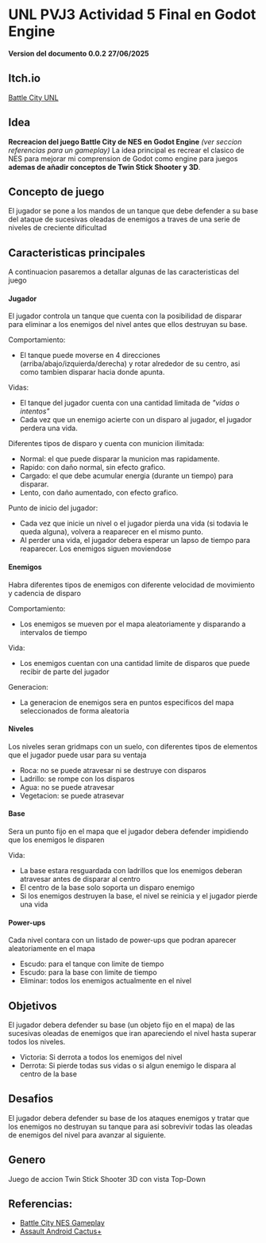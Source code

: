 
# UNL PVJ3 Actividad 5 Final en Godot Engine #
**Version del documento 0.0.2**
**27/06/2025**

## Itch.io ##
[Battle City UNL](https://manfabv.itch.io/battle-city-unl)

## Idea ##
**Recreacion del juego Battle City de NES en Godot Engine** *(ver seccion referencias para un gameplay)*
La idea principal es recrear el clasico de NES para mejorar mi comprension de Godot como engine para juegos **ademas de añadir conceptos de Twin Stick Shooter y 3D**.

## Concepto de juego ##
El jugador se pone a los mandos de un tanque que debe defender a su base del ataque de sucesivas oleadas de enemigos a traves de una serie de niveles de creciente dificultad

## Caracteristicas principales ##
A continuacion pasaremos a detallar algunas de las caracteristicas del juego

#### **Jugador** ####
El jugador controla un tanque que cuenta con la posibilidad de disparar para eliminar a los enemigos del nivel antes que ellos destruyan su base.

Comportamiento:
* El tanque puede moverse en 4 direcciones (arriba/abajo/izquierda/derecha) y rotar alrededor de su centro, asi como tambien disparar hacia donde apunta.

Vidas:
* El tanque del jugador cuenta con una cantidad limitada de *"vidas o intentos"*
* Cada vez que un enemigo acierte con un disparo al jugador, el jugador perdera una vida.

Diferentes tipos de disparo y cuenta con municion ilimitada:
* Normal: el que puede disparar la municion mas rapidamente. 
* Rapido: con daño normal, sin efecto grafico.
* Cargado: el que debe acumular energia (durante un tiempo) para disparar. 
* Lento, con daño aumentado, con efecto grafico.

Punto de inicio del jugador:
* Cada vez que inicie un nivel o el jugador pierda una vida (si todavia le queda alguna), volvera a reaparecer en el mismo punto.
* Al perder una vida, el jugador debera esperar un lapso de tiempo para reaparecer. Los enemigos siguen moviendose

#### **Enemigos** ####
Habra diferentes tipos de enemigos con diferente velocidad de movimiento y cadencia de disparo

Comportamiento:
* Los enemigos se mueven por el mapa aleatoriamente y disparando a intervalos de tiempo

Vida:
* Los enemigos cuentan con una cantidad limite de disparos que puede recibir de parte del jugador

Generacion:
* La generacion de enemigos sera en puntos especificos del mapa seleccionados de forma aleatoria

#### **Niveles** ####
Los niveles seran gridmaps con un suelo, con diferentes tipos de elementos que el jugador puede usar para su ventaja
* Roca: no se puede atravesar ni se destruye con disparos
* Ladrillo: se rompe con los disparos
* Agua: no se puede atravesar
* Vegetacion: se puede atrasevar

#### **Base** ####
Sera un punto fijo en el mapa que el jugador debera defender impidiendo que los enemigos le disparen

Vida:
* La base estara resguardada con ladrillos que los enemigos deberan atravesar antes de disparar al centro
* El centro de la base solo soporta un disparo enemigo
* Si los enemigos destruyen la base, el nivel se reinicia y el jugador pierde una vida

#### **Power-ups** ####
Cada nivel contara con un listado de power-ups que podran aparecer aleatoriamente en el mapa
* Escudo: para el tanque con limite de tiempo
* Escudo: para la base con limite de tiempo
* Eliminar: todos los enemigos actualmente en el nivel

## Objetivos ##
El jugador debera defender su base (un objeto fijo en el mapa) de las sucesivas oleadas de enemigos que iran apareciendo el nivel hasta superar todos los niveles.
* Victoria: Si derrota a todos los enemigos del nivel
* Derrota: Si pierde todas sus vidas o si algun enemigo le dispara al centro de la base

## Desafios ##
El jugador debera defender su base de los ataques enemigos y tratar que los enemigos no destruyan su tanque para asi sobrevivir todas las oleadas de enemigos del nivel para avanzar al siguiente.

## Genero ##
Juego de accion Twin Stick Shooter 3D con vista Top-Down

## Referencias: ##
* [Battle City NES Gameplay](https://www.youtube.com/watch?v=YqaDd1oAApU)
* [Assault Android Cactus+](https://www.youtube.com/watch?v=1StvcYeEdaU)